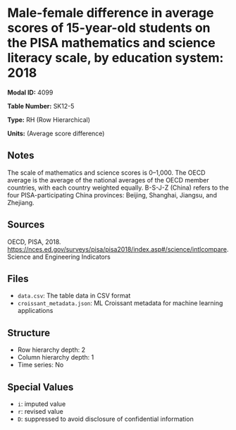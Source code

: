 # Male-female difference in average scores of 15-year-old students on the PISA mathematics and science literacy scale, by education system: 2018

**Modal ID:** 4099

**Table Number:** SK12-5

**Type:** RH (Row Hierarchical)

**Units:** (Average score difference)

## Notes

The scale of mathematics and science scores is 0–1,000. The OECD average is the average of the national averages of the OECD member countries, with each country weighted equally. B-S-J-Z (China) refers to the four PISA-participating China provinces: Beijing, Shanghai, Jiangsu, and Zhejiang.

## Sources

OECD, PISA, 2018. https://nces.ed.gov/surveys/pisa/pisa2018/index.asp#/science/intlcompare. Science and Engineering Indicators

## Files

- `data.csv`: The table data in CSV format
- `croissant_metadata.json`: ML Croissant metadata for machine learning applications

## Structure

- Row hierarchy depth: 2
- Column hierarchy depth: 1
- Time series: No

## Special Values

- `i`: imputed value
- `r`: revised value
- `D`: suppressed to avoid disclosure of confidential information
